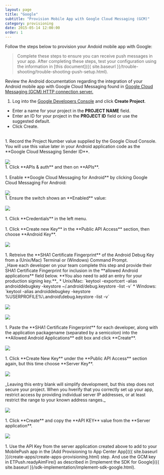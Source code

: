 ```yaml
---
layout: page
title: "Google"
subtitle: "Provision Mobile App with Google Cloud Messaging (GCM)"
category: provisioning
date: 2015-05-14 12:00:00
order: 1
---
```

Follow the steps below to provision your Andoid mobile app with Google:

> Complete these steps to ensure you can receive push messages in your app. After completing these steps, test your configuration using the information in [this document]({{ site.baseurl }}/trouble-shooting/trouble-shooting-push-setup.html).

Review the Android documentation regarding the integration of your Android mobile app with Google Cloud Messaging found in <a href="https://developer.android.com/google/gcm/http.html" target="_blank">Google Cloud Messaging (GCM) HTTP connection server.</a>

1. Log into the <a href="https://console.developers.google.com/" target="_blank">Google Developers Console</a> and click **Create Project**.
 * Enter a name for your project in the **PROJECT NAME** field.
 * Enter an ID for your project in the **PROJECT ID** field or use the suggested default.
 * Click Create.<br/>
 <br/>
1. Record the Project Number value supplied by the Google Cloud Console. You will use this value later in your Android application code as the **Google Cloud Messaging Sender ID**.<br/>
<br/>
 <img class="img-responsive" src="{{ site.baseurl }}/assets/GCM-Project1.png" /><br/>
1. Click **APIs & auth** and then on **APIs**.<br/>
<br/>
1. Enable **Google Cloud Messaging for Android** by clicking Google Cloud Messaging For Android:<br/>
<br/>
 <img class="img-responsive" src="{{ site.baseurl }}/assets/GCM-Project2.png" /><br/>
1. Ensure the switch shows an **Enabled** value:<br/>
<br/>
 <img class="img-responsive" src="{{ site.baseurl }}/assets/GCM-Project3.png" /><br/>
<br/>
1. Click **Credentials** in the left menu.<br/>
<br/>
1. Click **Create new Key** in the **Public API Access** section, then choose **Android Key**.<br/>
<br/>
 <img class="img-responsive" src="{{ site.baseurl }}/assets/GCM-Project4.png" /><br/>
<br/>
1. Retreive the **SHA1 Certificate Fingerprint** of the Android Debug Key from a (Unix/Mac) Terminal or (Windows) Command Prompt.<br/>
 _Have each developer on your team complete this step and provide their SHA1 Certificate Fingerprint for inclusion in the **allowed Android applications** field below. **You also need to add an entry for your production signing key.**_
 * Unix/Mac: `keytool -exportcert -alias androiddebugkey -keystore ~/.android/debug.keystore -list -v`
 * Windows: `keytool -alias androiddebugkey -keystore %USERPROFILE%\.android\debug.keystore -list -v`<br/>
<br/>
<img class="img-responsive" src="{{ site.baseurl }}/assets/googleshafingerprint7.jpg" /><br/>
<br/>
<img class="img-responsive" src="{{ site.baseurl }}/assets/googleshafingerprintindows8.jpg" /><br/>
<br/>
1. Paste the **SHA1 Certificate Fingerprint** for each developer, along with the application packagename (separated by a semicolon) into the **Allowed Android Applications** edit box and click **Create**.<br/>
<br/>
<img class="img-responsive" src="{{ site.baseurl }}/assets/GCM-Project5.png" /><br/>
<br/>
1. Click **Create New Key** under the **Public API Access** section again, but this time choose **Server Key**.<br/>
<br/>
<img class="img-responsive" src="{{ site.baseurl }}/assets/GCM-Project4.png" /><br/>
<br/>
_Leaving this entry blank will simplify development, but this step does not secure your project.  When you hverify that you correctly set up your app, restrict access by providing individual server IP addresses, or at least restrict the range to your known address ranges._<br/>
<br/>
<img class="img-responsive" src="{{ site.baseurl }}/assets/googleipaddress11New.png" /><br/>
<br/>
1. Click **Create** and copy the **API KEY** value from the **Server application**.<br/>
<br/>
<img class="img-responsive" src="{{ site.baseurl }}/assets/gcmmobilepushsetuprequest12new.jpg" /><br/>
<br/>
1. Use the API Key from the server application created above to add to your MobilePush app in the [Add Provisioning to App Center App]({{ site.baseurl }}/create-apps/create-apps-provisioning.html) step.  And use the GCM key in ETPush.readyAimFire() as described in [Implement the SDK for Google]({{ site.baseurl }}/sdk-implementation/implement-sdk-google.html).